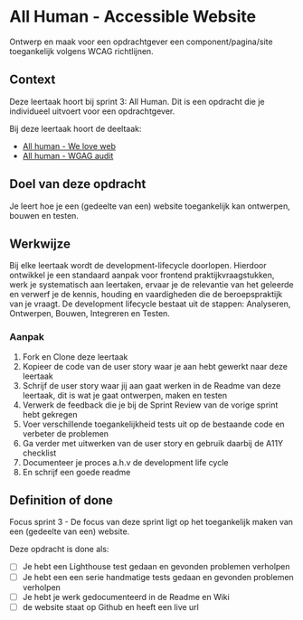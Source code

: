# All Human - Accessible Website

Ontwerp en maak voor een opdrachtgever een component/pagina/site toegankelijk volgens WCAG richtlijnen.
 
## Context

Deze leertaak hoort bij sprint 3: All Human. 
Dit is een opdracht die je individueel uitvoert voor een opdrachtgever.

Bij deze leertaak hoort de deeltaak:
- [All human - We love web](https://github.com/fdnd-task/we-love-web)
- [All human - WGAG audit](https://github.com/fdnd-task/all-human-wcag-audit)

## Doel van deze opdracht

Je leert hoe je een (gedeelte van een) website toegankelijk kan ontwerpen, bouwen en testen.

## Werkwijze

Bij elke leertaak wordt de development-lifecycle doorlopen. Hierdoor ontwikkel je een standaard aanpak voor frontend praktijkvraagstukken, werk je systematisch aan leertaken, ervaar je de relevantie van het geleerde en verwerf je de kennis, houding en vaardigheden die de beroepspraktijk van je vraagt.
De development lifecycle bestaat uit de stappen: Analyseren, Ontwerpen, Bouwen, Integreren en Testen.

### Aanpak

1. Fork en Clone deze leertaak
2. Kopieer de code van de user story waar je aan hebt gewerkt naar deze leertaak
3. Schrijf de user story waar jij aan gaat werken in de Readme van deze leertaak, dit is wat je gaat ontwerpen, maken en testen
4. Verwerk de feedback die je bij de Sprint Review van de vorige sprint hebt gekregen
5. Voer verschillende toegankelijkheid tests uit op de bestaande code en verbeter de problemen
6. Ga verder met uitwerken van de user story en gebruik daarbij de A11Y checklist
7. Documenteer je proces a.h.v de development life cycle
8. En schrijf een goede readme

## Definition of done

Focus sprint 3 - De focus van deze sprint ligt op het toegankelijk maken van een (gedeelte van een) website.

Deze opdracht is done als:

- [ ] Je hebt een Lighthouse test gedaan en gevonden problemen verholpen
- [ ] Je hebt een een serie handmatige tests gedaan en gevonden problemen verholpen
- [ ] Je hebt je werk gedocumenteerd in de Readme en Wiki 
- [ ] de website staat op Github en heeft een live url
